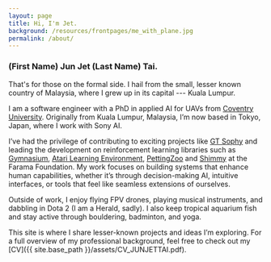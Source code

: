 ```yaml
---
layout: page
title: Hi, I'm Jet.
background: /resources/frontpages/me_with_plane.jpg
permalink: /about/
---
```


### (First Name) Jun Jet (Last Name) Tai.

That's for those on the formal side.
I hail from the small, lesser known country of Malaysia, where I grew up in its capital --- Kuala Lumpur.

I am a software engineer with a PhD in applied AI for UAVs from [Coventry University](https://www.coventry.ac.uk/).
Originally from Kuala Lumpur, Malaysia, I’m now based in Tokyo, Japan, where I work with Sony AI.

I’ve had the privilege of contributing to exciting projects like [GT Sophy](https://www.gran-turismo.com/us/gran-turismo-sophy/)
and leading the development on reinforcement learning libraries such as
[Gymnasium](https://gymnasium.farama.org/), [Atari Learning Environment](https://ale.farama.org/), [PettingZoo](https://pettingzoo.farama.org/) and [Shimmy](https://shimmy.farama.org/) at the Farama Foundation.
My work focuses on building systems that enhance human capabilities, whether it’s through decision-making AI, intuitive interfaces, or tools that feel like seamless extensions of ourselves.

Outside of work, I enjoy flying FPV drones, playing musical instruments, and dabbling in Dota 2 (I am a Herald, sadly).
I also keep tropical aquarium fish and stay active through bouldering, badminton, and yoga.

This site is where I share lesser-known projects and ideas I’m exploring.
For a full overview of my professional background, feel free to check out my [CV]({{ site.base_path }}/assets/CV_JUNJETTAI.pdf).
